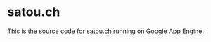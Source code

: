 # satou.ch

This is the source code for [satou.ch](https://satou.ch/) running on Google App Engine.
